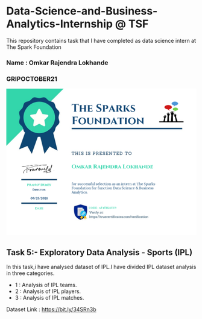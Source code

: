 # Data-Science-and-Business-Analytics-Internship @ TSF

This repository contains task that I have completed as data science intern at The Spark Foundation

### Name : Omkar Rajendra Lokhande

### GRIPOCTOBER21 
<img src="https://github.com/Omkar4141/TSF-Data-Science-and-Business-Analytics-Internship/blob/main/2.png">

## Task 5:- Exploratory Data Analysis - Sports (IPL)
In this task,i have analysed dataset of IPL.I have divided IPL dataset analysis in three categories.

* 1 : Analysis of IPL teams.
* 2 : Analysis of IPL players.
* 3 : Analysis of IPL matches.

Dataset Link : https://bit.ly/34SRn3b
